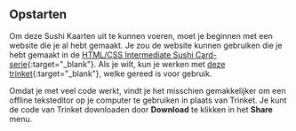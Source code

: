 ## Opstarten

Om deze Sushi Kaarten uit te kunnen voeren, moet je beginnen met een website die je al hebt gemaakt. Je zou de website kunnen gebruiken die je hebt gemaakt in de [HTML/CSS Intermediate Sushi Card-serie](https://projects.raspberrypi.org/nl-NL/projects/cd-intermediate-html-css-sushi){:target="_blank"}. Als je wilt, kun je werken met [deze trinket](https://trinket.io/html/cde04b3ed8){:target="_blank"}, welke gereed is voor gebruik.

Omdat je met veel code werkt, vindt je het misschien gemakkelijker om een ​​offline teksteditor op je computer te gebruiken in plaats van Trinket. Je kunt de code van Trinket downloaden door **Download** te klikken in het **Share** menu.